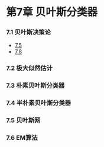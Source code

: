 # 第7章 贝叶斯分类器

### 7.1 贝叶斯决策论

- [7.5](https://github.com/Datawhale18/pumpkin-book/blob/master/Chapter7/chapter7.md)
- [7.8](https://github.com/Datawhale18/pumpkin-book/blob/master/Chapter7/chapter7.md)

### 7.2 极大似然估计
### 7.3 朴素贝叶斯分类器
### 7.4 半朴素贝叶斯分类器
### 7.5 贝叶斯网
### 7.6 EM算法